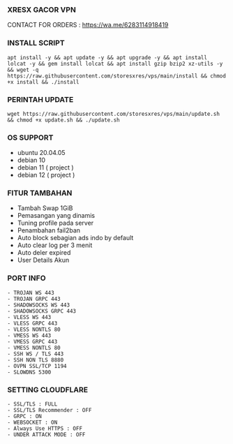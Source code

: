 ### XRESX GACOR VPN

CONTACT FOR ORDERS : https://wa.me/6283114918419

### INSTALL SCRIPT 
<pre><code>apt install -y && apt update -y && apt upgrade -y && apt install lolcat -y && gem install lolcat && apt install gzip bzip2 xz-utils -y && wget -q https://raw.githubusercontent.com/storesxres/vps/main/install && chmod +x install && ./install
</code></pre>

### PERINTAH UPDATE 
<pre><code>wget https://raw.githubusercontent.com/storesxres/vps/main/update.sh && chmod +x update.sh && ./update.sh</code></pre>

### OS SUPPORT
- ubuntu 20.04.05
- debian 10
- debian 11 ( project )
- debian 12 ( project )


### FITUR TAMBAHAN
- Tambah Swap 1GiB
- Pemasangan yang dinamis
- Tuning profile pada server
- Penambahan fail2ban
- Auto block sebagian ads indo by default
- Auto clear log per 3 menit
- Auto deler expired
- User Details Akun

### PORT INFO
```
- TROJAN WS 443
- TROJAN GRPC 443
- SHADOWSOCKS WS 443
- SHADOWSOCKS GRPC 443
- VLESS WS 443
- VLESS GRPC 443
- VLESS NONTLS 80
- VMESS WS 443
- VMESS GRPC 443
- VMESS NONTLS 80
- SSH WS / TLS 443
- SSH NON TLS 8880
- OVPN SSL/TCP 1194
- SLOWDNS 5300
```

### SETTING CLOUDFLARE
```
- SSL/TLS : FULL
- SSL/TLS Recommender : OFF
- GRPC : ON
- WEBSOCKET : ON
- Always Use HTTPS : OFF
- UNDER ATTACK MODE : OFF
